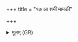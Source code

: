 +++
title = "१७ आ शमीं मामकी"

+++
<details><summary>मूलम् (GR)</summary>

आ शमीं मामकी वली  
रुरोहाति जहाति माम् ।  
एताम् इन्द्रस्य जाया  
वलिधानीम् अकृण्वत ॥
</details>